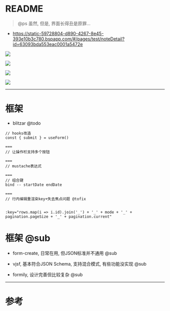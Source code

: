 # README

> @ps 虽然, 但是, 界面长得丑是原罪...

- https://static-59728804-d890-4267-8e45-393e10b3c780.bspapp.com/#/pages/test/noteDetail?id=63093bda553eac0001a5472e

![](https://luo0412.oss-cn-hangzhou.aliyuncs.com/1656318961859-4pQXsjdm78bD-image.png)

![](https://luo0412.oss-cn-hangzhou.aliyuncs.com/1656368876475-AMhwX22scx7h-image.png)

![](https://luo0412.oss-cn-hangzhou.aliyuncs.com/1656368907541-KBQDkP4WGGP3-image.png)

![](https://luo0412.oss-cn-hangzhou.aliyuncs.com/1656368838992-3wfXYGkRpWKP-image.png)


---

# 框架

- blitzar @todo

```
// hooks改造
const { submit } = useForm()

===
// 让操作栏支持多个按钮

===
// mustache表达式

===
// 组合键
bind -- startDate endDate

===
// 行内编辑重渲染key+失去焦点问题 @tofix


:key="rows.map(i => i.id).join('_') + '_' + mode + '_' + pagination.pageSize + '_' + pagination.current" 
```

# 框架 @sub

- form-create, 日常在用, 但JSON标准并不通用  @sub

- vjsf, 基本符合JSON Schema, 支持混合模式, 有些功能没实现 @sub

- formily, 设计完善但比较复杂 @sub 

---

# 参考
